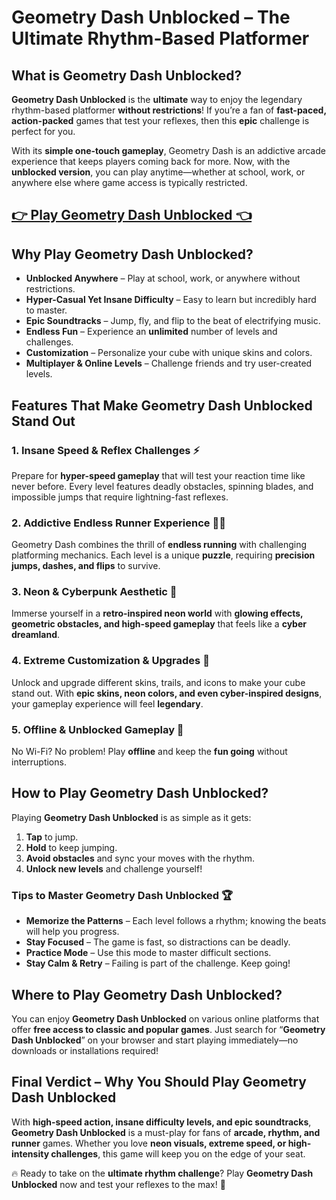 # Geometry Dash Unblocked – The Ultimate Rhythm-Based Platformer

## What is Geometry Dash Unblocked?

**Geometry Dash Unblocked** is the **ultimate** way to enjoy the legendary rhythm-based platformer **without restrictions**! If you’re a fan of **fast-paced, action-packed** games that test your reflexes, then this **epic** challenge is perfect for you.

With its **simple one-touch gameplay**, Geometry Dash is an addictive arcade experience that keeps players coming back for more. Now, with the **unblocked version**, you can play anytime—whether at school, work, or anywhere else where game access is typically restricted.

## <a href="https://izigames.net/">👉 Play Geometry Dash Unblocked 👈</a>

## Why Play Geometry Dash Unblocked?

- **Unblocked Anywhere** – Play at school, work, or anywhere without restrictions.
- **Hyper-Casual Yet Insane Difficulty** – Easy to learn but incredibly hard to master.
- **Epic Soundtracks** – Jump, fly, and flip to the beat of electrifying music.
- **Endless Fun** – Experience an **unlimited** number of levels and challenges.
- **Customization** – Personalize your cube with unique skins and colors.
- **Multiplayer & Online Levels** – Challenge friends and try user-created levels.

## Features That Make Geometry Dash Unblocked Stand Out

### **1. Insane Speed & Reflex Challenges** ⚡
Prepare for **hyper-speed gameplay** that will test your reaction time like never before. Every level features deadly obstacles, spinning blades, and impossible jumps that require lightning-fast reflexes.

### **2. Addictive Endless Runner Experience** 🏃‍♂️
Geometry Dash combines the thrill of **endless running** with challenging platforming mechanics. Each level is a unique **puzzle**, requiring **precision jumps, dashes, and flips** to survive.

### **3. Neon & Cyberpunk Aesthetic** 🌌
Immerse yourself in a **retro-inspired neon world** with **glowing effects, geometric obstacles, and high-speed gameplay** that feels like a **cyber dreamland**.

### **4. Extreme Customization & Upgrades** 🎨
Unlock and upgrade different skins, trails, and icons to make your cube stand out. With **epic skins, neon colors, and even cyber-inspired designs**, your gameplay experience will feel **legendary**.

### **5. Offline & Unblocked Gameplay** 🚀
No Wi-Fi? No problem! Play **offline** and keep the **fun going** without interruptions.

## How to Play Geometry Dash Unblocked?

Playing **Geometry Dash Unblocked** is as simple as it gets:
1. **Tap** to jump.
2. **Hold** to keep jumping.
3. **Avoid obstacles** and sync your moves with the rhythm.
4. **Unlock new levels** and challenge yourself!

### **Tips to Master Geometry Dash Unblocked** 🏆
- **Memorize the Patterns** – Each level follows a rhythm; knowing the beats will help you progress.
- **Stay Focused** – The game is fast, so distractions can be deadly.
- **Practice Mode** – Use this mode to master difficult sections.
- **Stay Calm & Retry** – Failing is part of the challenge. Keep going!

## Where to Play Geometry Dash Unblocked?

You can enjoy **Geometry Dash Unblocked** on various online platforms that offer **free access to classic and popular games**. Just search for “**Geometry Dash Unblocked**” on your browser and start playing immediately—no downloads or installations required!

## Final Verdict – Why You Should Play Geometry Dash Unblocked

With **high-speed action, insane difficulty levels, and epic soundtracks**, **Geometry Dash Unblocked** is a must-play for fans of **arcade, rhythm, and runner** games. Whether you love **neon visuals, extreme speed, or high-intensity challenges**, this game will keep you on the edge of your seat.

🔥 Ready to take on the **ultimate rhythm challenge**? Play **Geometry Dash Unblocked** now and test your reflexes to the max! 🚀
